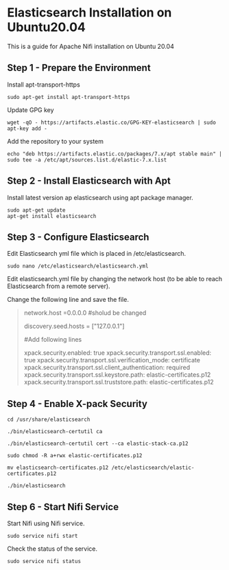 # Elasticsearch Installation on Ubuntu20.04

This is a guide for Apache Nifi installation on Ubuntu 20.04

## Step 1 - Prepare the Environment

Install apt-transport-https

```
sudo apt-get install apt-transport-https
```

Update GPG key

```
wget -qO - https://artifacts.elastic.co/GPG-KEY-elasticsearch | sudo apt-key add -
```

Add the repository to your system

```
echo "deb https://artifacts.elastic.co/packages/7.x/apt stable main" | sudo tee -a /etc/apt/sources.list.d/elastic-7.x.list
```

## Step 2 - Install Elasticsearch with Apt

Install latest version ap elasticsearch using apt package manager.

```
sudo apt-get update 
apt-get install elasticsearch
```

## Step 3 - Configure Elasticsearch

Edit Elasticsearch yml file which is placed in /etc/elasticsearch.

```
sudo nano /etc/elasticsearch/elasticsearch.yml
```

Edit elasticsearch.yml file by changing the network host (to be able to reach Elasticsearch from a remote server).

Change the following line and save the file.

> network.host =0.0.0.0      #sholud be changed
>
> discovery.seed.hosts = \["127.0.0.1"]
>
> \#Add following lines
>
> xpack.security.enabled: true xpack.security.transport.ssl.enabled: true xpack.security.transport.ssl.verification\_mode: certificate xpack.security.transport.ssl.client\_authentication: required xpack.security.transport.ssl.keystore.path: elastic-certificates.p12 xpack.security.transport.ssl.truststore.path: elastic-certificates.p12

## Step 4 - Enable X-pack Security



```
cd /usr/share/elasticsearch

./bin/elasticsearch-certutil ca

./bin/elasticsearch-certutil cert --ca elastic-stack-ca.p12

sudo chmod -R a+rwx elastic-certificates.p12

mv elasticsearch-certificates.p12 /etc/elasticsearch/elastic-certificates.p12

./bin/elasticsearch
```



## Step 6 - Start Nifi Service

Start Nifi using Nifi service.

```
sudo service nifi start
```

Check the status of the service.

```
sudo service nifi status
```

